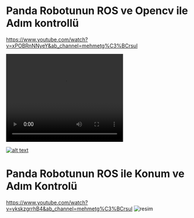 # Panda Robotunun ROS ve Opencv ile Adım kontrollü

https://www.youtube.com/watch?v=xPOBRnNNyeY&ab_channel=mehmetg%C3%BCrsul

<video src="https://www.youtube.com/watch?v=xPOBRnNNyeY&ab_channel=mehmetg%C3%BCrsul" width="320" height="240" controls></video>

[![alt text](https://img.youtube.com/vi/video-id/0.jpg)](https://www.youtube.com/watch?v=xPOBRnNNyeY&ab_channel=mehmetg%C3%BCrsul
)

# Panda Robotunun ROS ile Konum ve Adım Kontrolü 
https://www.youtube.com/watch?v=ykskzgrrhB4&ab_channel=mehmetg%C3%BCrsul
![resim](https://user-images.githubusercontent.com/63427869/212051547-f94c9e45-5a8d-441e-a925-cd739fb9ceb3.png)
